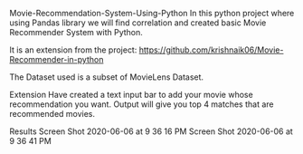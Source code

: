 Movie-Recommendation-System-Using-Python
In this python project where using Pandas library we will find correlation and created basic Movie Recommender System with Python.

It is an extension from the project: https://github.com/krishnaik06/Movie-Recommender-in-python

The Dataset used is a subset of MovieLens Dataset.

Extension
Have created a text input bar to add your movie whose recommendation you want. Output will give you top 4 matches that are recommended movies.

Results
Screen Shot 2020-06-06 at 9 36 16 PM Screen Shot 2020-06-06 at 9 36 41 PM
